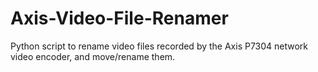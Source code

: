 # Axis-Video-File-Renamer
Python script to rename video files recorded by the Axis P7304 network video encoder, and move/rename them.
